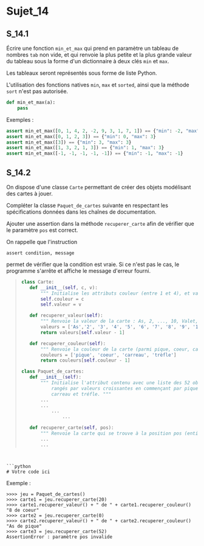 # Sujet_14
## S_14.1

Écrire une fonction `min_et_max` qui prend en paramètre un tableau de nombres `tab` non vide, et qui renvoie la plus petite et la plus grande valeur du tableau sous la
forme d'un dictionnaire à deux clés `min` et `max`.

Les tableaux seront représentés sous forme de liste Python.

L'utilisation des fonctions natives `min`, `max` et `sorted`, ainsi que la méthode `sort` n'est pas
autorisée.

```python
def min_et_max(a):
    pass
```


Exemples :

```python
assert min_et_max([0, 1, 4, 2, -2, 9, 3, 1, 7, 1]) == {"min": -2, "max": 9}
assert min_et_max([0, 1, 2, 3]) == {"min": 0, "max": 3}
assert min_et_max([3]) == {"min": 3, "max": 3}
assert min_et_max([1, 3, 2, 1, 3]) == {"min": 1, "max": 3}
assert min_et_max([-1, -1, -1, -1, -1]) == {"min": -1, "max": -1}
```

## S_14.2

On dispose d'une classe `Carte` permettant de créer des objets modélisant des cartes à
jouer.

Compléter la classe `Paquet_de_cartes` suivante en respectant les spécifications
données dans les chaînes de documentation.

Ajouter une assertion dans la méthode `recuperer_carte` afin de vérifier que le paramètre `pos`
est correct.

On rappelle que l'instruction

`assert condition, message`

permet de vérifier que la condition est vraie. Si ce n'est pas le cas, le programme s'arrête et affiche le message d'erreur fourni.

>```python
>class Carte:
>    def __init__(self, c, v):
>        """ Initialise les attributs couleur (entre 1 et 4), et valeur (entre 1 et 13). """
>        self.couleur = c
>        self.valeur = v
>
>    def recuperer_valeur(self):
>        """ Renvoie la valeur de la carte : As, 2, ..., 10, Valet, Dame, Roi """
>        valeurs = ['As','2', '3', '4', '5', '6', '7', '8', '9', '10', 'Valet', 'Dame', 'Roi']
>        return valeurs[self.valeur - 1]
>
>    def recuperer_couleur(self):
>        """ Renvoie la couleur de la carte (parmi pique, coeur, carreau, trèfle). """
>        couleurs = ['pique', 'coeur', 'carreau', 'trèfle']
>        return couleurs[self.couleur - 1]
>
>class Paquet_de_cartes:
>    def __init__(self):
>        """ Initialise l'attribut contenu avec une liste des 52 objets Carte possibles
>            rangés par valeurs croissantes en commençant par pique, puis coeur,
>            carreau et tréfle. """
>        ...
>        ...
>            ...
>                ...
>
>    def recuperer_carte(self, pos):
>        """ Renvoie la carte qui se trouve à la position pos (entier compris entre 0 et 51). """
>        ...
>        ...
>
```


```python
# Votre code ici
```

Exemple :

`>>>> jeu = Paquet_de_cartes()`  
`>>>> carte1 = jeu.recuperer_carte(20)`  
`>>>> carte1.recuperer_valeur() + " de " + carte1.recuperer_couleur()`  
`"8 de coeur"`  
`>>>> carte2 = jeu.recuperer_carte(0)`  
`>>>> carte2.recuperer_valeur() + " de " + carte2.recuperer_couleur()`  
`"As de pique"`  
`>>>> carte3 = jeu.recuperer_carte(52)`  
`AssertionError : paramètre pos invalide` 


